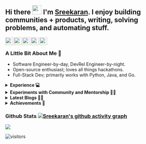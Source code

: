 <!--
**sreekaransrinath/sreekaransrinath** is a ✨ _special_ ✨ repository because its `README.md` (this file) appears on your GitHub profile.

Here are some ideas to get you started:

- 🔭 I’m currently working on ...
- 🌱 I’m currently learning ...
- 👯 I’m looking to collaborate on ...
- 🤔 I’m looking for help with ...
- 💬 Ask me about ...
- 📫 How to reach me: ...
- 😄 Pronouns: ...
- ⚡ Fun fact: ...
- 🌱 I’m currently learning ReactJS, and deep-diving into Deep Learning and Data Science
- 👯 I’m looking to collaborate on projects based on what I'm learning right now
- 🥅 2021 Goals: 
  - Grow my Twitter following and post regular, quality content ([@sk4rn][twitter] ;));
  - Contribute more to Open Source projects;
  - Learn Julia and Golang; 
  - Land my first job; 
  - Get into the MLH Fellowship;
  - Build a habit of blogging, on Hashnode;
- 🔭 I’m currently working on an easy-to-use Content Delivery System
- 😄 Pronouns: He / him
- 📫 How to reach me: I'm most active on Twitter, you can reach me there (feel free to connect on LinkedIn or shoot me an email as well!)
- 👯 I’m looking to collaborate on [Hackathons](https://devpost.com/hackathons). If you like my profile, feel free to get in touch with me!
- ### Connect with me:
[<img align="left" alt="Twitter" src="https://img.shields.io/twitter/follow/skxrxn?color=blue&label=%40skxrxn&logo=twitter&style=for-the-badge"/>][twitter]
[<img align="left" alt="Website" src="https://img.shields.io/website?down_color=red&down_message=offline&style=for-the-badge&up_message=online&url=https%3A%2F%2Fsreekaran.com"/>][website]
[<img align="left" alt="Discord" src="https://img.shields.io/discord/384024830988648450?color=blue&label=Discord&logo=discord&style=for-the-badge"/>][discord]
[<img align="left" alt="LinkedIn" src="https://img.shields.io/badge/LinkedIn-0077B5?style=for-the-badge&logo=linkedin&logoColor=white"/>][linkedin]
-->

## Hi there <img src="https://github.com/TheDudeThatCode/TheDudeThatCode/blob/master/Assets/Hi.gif" width="29px"> I'm [Sreekaran][website]. I enjoy building communities + products, writing, solving problems, and automating stuff.
<a href="https://hi.skrn.ml/site->twt">
    <img align="left" width="24px" src="https://cdn.jsdelivr.net/npm/ionicons@5.5.1/dist/ionicons/svg/logo-twitter.svg" style="color:#007bff !important" />
</a>
<a href="https://sreekaran.com">
    <img align="left" width="24px" src="https://cdn.jsdelivr.net/npm/ionicons@5.5.1/dist/ionicons/svg/planet-outline.svg" style="color:#007bff !important" />
</a>
<a href="https://hi.skrn.ml/site>li">
    <img align="left" width="24px" src="https://cdn.jsdelivr.net/npm/ionicons@5.5.1/dist/ionicons/svg/logo-linkedin.svg" style="color:#007bff !important" />
</a>
<a href="mailto:sreekaran.srinath@gmail.com">
    <img align="left" width="24px" src="https://cdn.jsdelivr.net/npm/ionicons@5.5.1/dist/ionicons/svg/send-outline.svg" style="color:#007bff !important" />
</a>
<a href="https://hi.skrn.ml/site>insta">
    <img align="left" width="24px" src="https://cdn.jsdelivr.net/npm/ionicons@5.5.1/dist/ionicons/svg/logo-instagram.svg" style="color:#007bff !important" />
</a>
<br> 

### A Little Bit About Me 📎 
- Software Engineer-by-day, DevRel Engineer-by-night. 
- Open-source enthusiast; loves all things hackathons. 
- Full-Stack Dev; primarily works with Python, Java, and Go.

<details>
    <summary><b>Experience 💻</b></summary>
    <ul>
        <li> DevRel Engineer @ <a href="https://dasha.ai">Dasha AI</a> - Organized, managed, & sponsored hackathons & conferences to increase product adoption, visibility, & education. Orchestrated partnerships with other orgs in the form of hackathons, shelf strategies, integrations, & blogs. Built demo applications in NodeJS, created documentation, & designed learning programs. Explored hacker stories through blogs & videos to showcase hackers & apps. Built communities with 3000 members on Twitter, 800 on Slack, & 300 on Discord. Managed product collaboration & feedback generation in the communities.</li>
        <li> Software Engineer @ <a href="https://codemantra.com">Codemantra</a> - Worked on an Intelligent Document Processing Platform; wrote modules to transform & validate epub, pdf, json, & xmlcontent based on flexible parameters. Designed & developed scripts for object detection, extraction, validation, & manipulation in pdfs. Built, tested, & deployed APIs to inject accessibility features into documents. Designed & developed content management, transformation, & validation solutions in Python & Java, with rapidly evolving requirements & specifications. Worked on an end-to-end custom learning management system with NodeJS.</li>
        <li> Software Engineer @ <a href="https://linkedin.com/company/spi-edge">SPI Edge</a> - Designed & implemented an end-to-end system to monitor & analyze habit formation through WhatsApp. Deployed the app to over 200 employees, resulting in a 50% increase in habit streaks. Developed dashboards to track, analyze, & present metrics in real-time to both employees & employers.</li>
        <li> Software Engineer Intern @ <a href="https://rolocrm.in">RoloCRM</a> - Designed, developed, tested, and deployed a system to automate lead generation and scheduling of more than 50,000 email campaigns using Python and Sendy. Reduced effort to send
            out campaigns by 85% & saved nearly 5000 people-hours.</li>
    </ul>
</details>

<details>
    <summary><b>Experiments with Community and Mentorship 🙌🏼</b></summary>
    <ul>
        <li> Organizer @ <a href="https://hacktheleague.tech">Hack the League</a>.</li>
        <li> Mentor & Judge @ <a href="https://mlh.io">Major League Hacking</a> - Mentored students and judged submissions @ MLH-hosted events. </ <li> Hackathon Ambassador @ <a href="https://angelhack.com">AngelHack</a>. </li>
        <li> Returning Data Science Bootcamp Mentor @ <a href="https://diya-research.org">Data Inspired Young
                Analysts</a> - Mentored a batches of ~10 students towards learning from scratch Python and the basics of data science in the space of two month-long bootcamps, helping them build their first data-science applications. </li>
        <li> Co-Lead of Incubation @ <a href="https://linkedin.com/company/spi-edge">SPI Edge</a> - Oversaw, led, and mentored 15 hackathon-winning teams & helped turn their projects into potential start-ups. </li>
        <li> Mentor/Judge @ 30+ <a href="https://skrn.ml/#Hackathons">hackathons</a>, including <a href="https://makeharvard.io">MakeHarvard</a>, <a href="https://tamuhack.com">TAMUhack</a>, <a href="https://hackdavis.io">HackDavis</a>, <a href="https://sfhacks.io">SF Hacks</a>.
        </li>
        <li> Project Co-ordinator (Hackathons and Events) @ Madras HackerSpace - Organized a hackathon themed around fundraising platforms. Conducted workshops and talks centered around helping newbie programmers. </li>
        <li> Mentor @ <a href="https://cs50.harvard.edu/">Harvard CS50's 2021 Seminars</a>. </li>
        <li> Open Source Project Mentor @ <a href="https://devscript.tech">DevScript Winter of Code</a> - Mentored students in DevScript Winter of Code to contribute to open-source projects. </li>
      
    </ul>
</details>

<details>
    <summary><b>Latest Blogs ✍🏼</b></summary>
    <ul>
        <li> <a href="https://blog.sreekaran.com/posts/lose-at-hackathons/">Why You Should Lose at Hackathons</a></li>
        <li><a href="https://blog.sreekaran.com/posts/hackathons-101">Hackathons 101</a>
    </ul>
</details>

<details>
    <summary><b>Achievements 🚀</b></summary>
    <ul>
        <li> Winner - Linux Foundation Dan Kohn Scholarship (KubeCon NA 2021). </li>
        <li> #3 Worldwide among 65,000+ Hackers @ <a href="https://mlh.io">Major League Hacking</a>'s <a href="https://localhackday.mlh.io">Local Hack Day: Build</a>. </li>
        <li> #1 of 4500+ teams, <a href="https://wonsulting.com/project-2020">Wonsulting Project 2020</a> (Wonsuting4WorldLiteracy - raised >COL$3.5M for education of disadvantaged children in Colombia). </li>
        <li> Winner (out of 100+ teams), <a href="https://mlh.io">MLH</a>'s <a href="https://organize.mlh.io/participants/events/6397-impractical-hackers">Impractical Hackers</a> Hackathon. </li>
        <li> Winner (out of 100+ teams), <a href="https://mlh.io">MLH</a>'s <a href="https://organize.mlh.io/participants/events/6531-corgihacks">CorgiHacks</a> Hackathon. </li>
        <li> #1 (out of 120 submissions), E^3 (intra-uni hackathon). </li>
    </ul>
</details>

### Github Stats [![Sreekaran's github activity graph](https://activity-graph.herokuapp.com/graph?username=sreekaransrinath&theme=xcode)](https://git.io/sreekaran)

<a href="">
    <img align="center" src="https://github-readme-stats.vercel.app/api/top-langs/?username=sreekaransrinath&layout=compact&title_color=007bff&text_color=e7e7e7&icon_color=007bff&bg_color=171c28" />
</a>

[website]: https://sreekaran.com 
[twitter]: https://sreekaran.com/twt
[linkedin]: https://sreekaran.com/li
[instagram]: https://sreekaran.com/ig
[discord]: https://discord.gg/UHjrpmAsnY

[<img align="left" alt="visitors" src="https://visitor-badge.glitch.me/badge?page_id=sreekaransrinath.sreekaransrinath" />][website]
